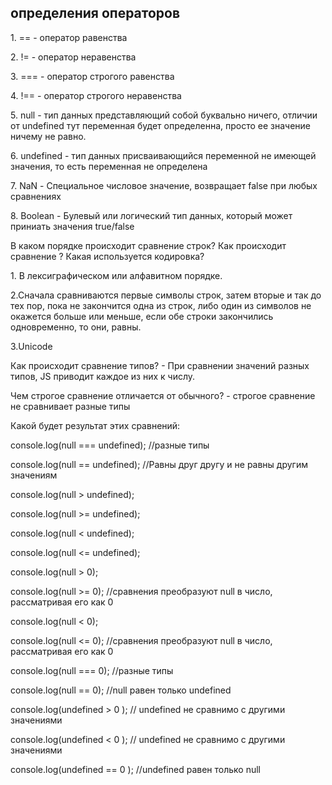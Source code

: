 <H2>определения операторов</H2>
<p>1. == - оператор равенства</p>
<p>2. != - оператор неравенства</p>
<p>3. === - оператор строгого равенства</p>
<p>4. !== - оператор строгого неравенства</p>
<p>5. null - тип данных представляющий собой буквально ничего, отличии от undefined тут переменная будет определенна, просто ее значение ничему не равно.</p>
<p>6. undefined - тип данных присваивающийся переменной не имеющей значения, то есть переменная не определена</p>
<p>7. NaN - Специальное числовое значение, возвращает false при любых сравнениях</p>
<p>8. Boolean - Булевый или логический тип данных, который может приниать значения true/false</p>

<p>В каком порядке происходит сравнение строк? Как происходит сравнение ? Какая используется кодировка?</p>
    <p>1. В лексиграфическом или алфавитном порядке.</p>
    <p>2.Сначала сравниваются первые символы строк, затем вторые и так до тех пор, пока не закончится одна из строк, либо один из символов не окажется больше или меньше, если обе строки закончились одновременно, то они, равны.</p>
    <p>3.Unicode</p>
<p>Как происходит сравнение типов? - При сравнении значений разных типов, JS приводит каждое из них к числу.</p>
<p>Чем строгое сравнение отличается от обычного? - строгое сравнение не сравнивает разные типы</p>

<p> Какой будет результат этих сравнений:
          <p>console.log(null === undefined); //разные типы </p>
          <p>console.log(null == undefined); //Равны друг другу и не равны другим значениям </p>
          <p>console.log(null > undefined); </p>
          <p>console.log(null >= undefined); </p>
          <p>console.log(null < undefined); </p>
          <p>console.log(null <= undefined); </p>
          <p>console.log(null > 0); </p>
          <p>console.log(null >= 0); //сравнения преобразуют null в число, рассматривая его как 0 </p>
          <p>console.log(null < 0); </p>
          <p>console.log(null <= 0); //сравнения преобразуют null в число, рассматривая его как 0 </p>
          <p>console.log(null === 0); //разные типы </p>
          <p>console.log(null == 0); //null равен только undefined </p>
          <p>console.log(undefined > 0 ); // undefined не сравнимо с другими значениями </p>
          <p>console.log(undefined < 0 ); // undefined не сравнимо с другими значениями </p>
          <p>console.log(undefined == 0 ); //undefined равен только null</p>